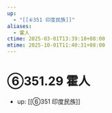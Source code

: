 ```yaml
---
up:
  - "[[⑥351 印度民族]]"
aliases:
  - 霍人
ctime: 2025-03-01T13:39:10+08:00
mtime: 2025-10-01T11:40:31+08:00
---
```


# ⑥351.29 霍人

- up: [[⑥351 印度民族]]
